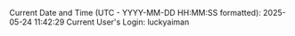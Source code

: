 Current Date and Time (UTC - YYYY-MM-DD HH:MM:SS formatted): 2025-05-24 11:42:29
Current User's Login: luckyaiman
